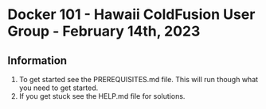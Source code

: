 # Docker 101 - Hawaii ColdFusion User Group - February 14th, 2023

## Information

1. To get started see the PREREQUISITES.md file. This will run though what you need to get started.
2. If you get stuck see the HELP.md file for solutions.


